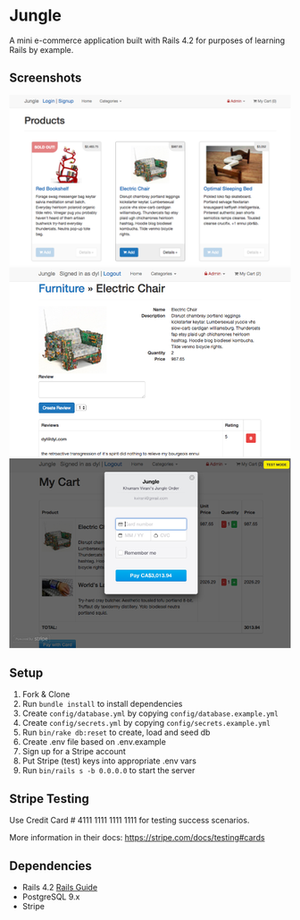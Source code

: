 # Jungle

A mini e-commerce application built with Rails 4.2 for purposes of learning Rails by example.


## Screenshots
!["Homepage"](https://github.com/Dylanlj/jungle-rails/blob/master/docs/root.png)
!["Product and reviews"](https://github.com/Dylanlj/jungle-rails/blob/master/docs/product.png)
!["Checking out a cart"](https://github.com/Dylanlj/jungle-rails/blob/master/docs/pay.png)

## Setup

1. Fork & Clone
2. Run `bundle install` to install dependencies
3. Create `config/database.yml` by copying `config/database.example.yml`
4. Create `config/secrets.yml` by copying `config/secrets.example.yml`
5. Run `bin/rake db:reset` to create, load and seed db
6. Create .env file based on .env.example
7. Sign up for a Stripe account
8. Put Stripe (test) keys into appropriate .env vars
9. Run `bin/rails s -b 0.0.0.0` to start the server

## Stripe Testing

Use Credit Card # 4111 1111 1111 1111 for testing success scenarios.

More information in their docs: <https://stripe.com/docs/testing#cards>

## Dependencies

* Rails 4.2 [Rails Guide](http://guides.rubyonrails.org/v4.2/)
* PostgreSQL 9.x
* Stripe
